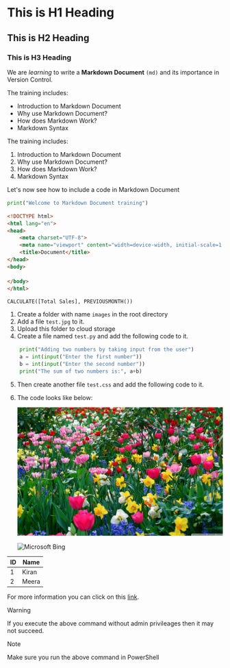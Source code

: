 # This is H1 Heading

## This is H2 Heading

### This is H3 Heading

We are *learning* to write a **Markdown Document** `(md)` and its importance in Version Control.

The training includes:
* Introduction to Markdown Document
* Why use Markdown Document?
* How does Markdown Work?
* Markdown Syntax

The training includes:
1. Introduction to Markdown Document
2. Why use Markdown Document?
3. How does Markdown Work?
4. Markdown Syntax

Let's now see how to include a code in Markdown Document

```python
print("Welcome to Markdown Document training")
```
```html
<!DOCTYPE html>
<html lang="en">
<head>
    <meta charset="UTF-8">
    <meta name="viewport" content="width=device-width, initial-scale=1.0">
    <title>Document</title>
</head>
<body>
    
</body>
</html>
```

```dax
CALCULATE([Total Sales], PREVIOUSMONTH())
```

1. Create a folder with name `images` in the root directory
2. Add a file `test.jpg` to it.
3. Upload this folder to cloud storage
4. Create a file named `test.py` and add the following code to it. 
```python
    print("Adding two numbers by taking input from the user")
    a = int(input("Enter the first number"))
    b = int(input("Enter the second number"))
    print("The sum of two numbers is:", a+b)
```
5. Then create another file `test.css` and add the following code to it.

6. The code looks like below:
    
    ![Image 1](Flowers.jpg)

    ![Microsoft Bing](https://logodownload.org/wp-content/uploads/2014/04/microsoft-logo-1.png)


|ID  |Name  |
|---------|---------|
|1     | Kiran       |
|2     | Meera       |

For more information you can click on this [link](https://learn.microsoft.com/en-us/).

> [!WARNING]
> If you execute the above command without admin privileages then it may not succeed. 

> [!NOTE]
> Make sure you run the above command in PowerShell